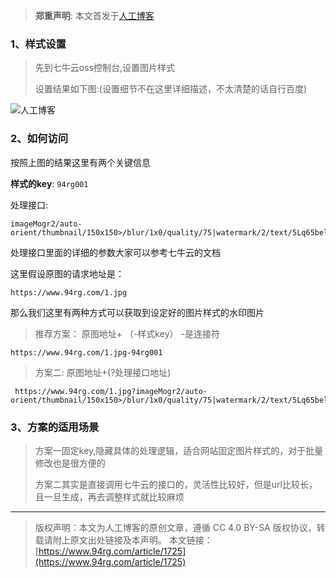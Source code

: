>**郑重声明**: 本文首发于[人工博客](https://www.94rg.com)


###  1、样式设置

> 先到七牛云oss控制台,设置图片样式
>
> 设置结果如下图:(设置细节不在这里详细描述，不太清楚的话自行百度)

![人工博客](https://ae01.alicdn.com/kf/H4d700f608292476b8055de090acddc24m.png)



### 2、如何访问

按照上图的结果这里有两个关键信息

**样式的key**: ```94rg001```

处理接口:

```
imageMogr2/auto-orient/thumbnail/150x150>/blur/1x0/quality/75|watermark/2/text/5Lq65bel5Y2a5a6i/font/5b6u6L2v6ZuF6buR/fontsize/240/fill/I0ZGRkZGRg==/dissolve/100/gravity/SouthEast/dx/10/dy/10
```

处理接口里面的详细的参数大家可以参考七牛云的文档

这里假设原图的请求地址是：
```
https://www.94rg.com/1.jpg
```
那么我们这里有两种方式可以获取到设定好的图片样式的水印图片

> 推荐方案： 原图地址+ （-样式key） -是连接符
```
https://www.94rg.com/1.jpg-94rg001
```


> 方案二: 原图地址+(?处理接口地址)
```
 https://www.94rg.com/1.jpg?imageMogr2/auto-orient/thumbnail/150x150>/blur/1x0/quality/75|watermark/2/text/5Lq65bel5Y2a5a6i/font/5b6u6L2v6ZuF6buR/fontsize/240/fill/I0ZGRkZGRg==/dissolve/100/gravity/SouthEast/dx/10/dy/10
```

### 3、方案的适用场景

> 方案一固定key,隐藏具体的处理逻辑，适合网站固定图片样式的，对于批量修改也是很方便的
>
> 方案二其实是直接调用七牛云的接口的，灵活性比较好，但是url比较长，且一旦生成，再去调整样式就比较麻烦

------

> 版权声明：本文为人工博客的原创文章，遵循 CC 4.0 BY-SA 版权协议，转载请附上原文出处链接及本声明。
> 本文链接：[https://www.94rg.com/article/1725](https://www.94rg.com/article/1725)